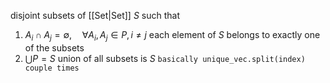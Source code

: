 disjoint subsets of [[Set|Set]] $S$ such that
1. $A_i\cap A_j=\emptyset,\quad \forall A_i,A_j\in P,i\neq j$ 
   each element of $S$ belongs to exactly one of the subsets
2. $\bigcup P=S$ union of all subsets is $S$
`basically unique_vec.split(index) couple times`
